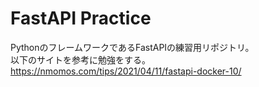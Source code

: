 # FastAPI Practice
PythonのフレームワークであるFastAPIの練習用リポジトリ。  
以下のサイトを参考に勉強をする。  
https://nmomos.com/tips/2021/04/11/fastapi-docker-10/

